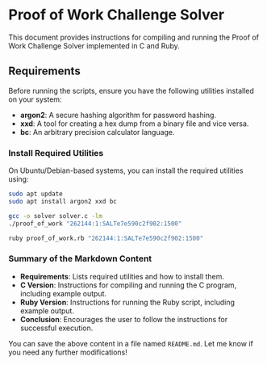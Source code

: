 # Proof of Work Challenge Solver

This document provides instructions for compiling and running the Proof of Work Challenge Solver implemented in C and Ruby.

## Requirements

Before running the scripts, ensure you have the following utilities installed on your system:

- **argon2**: A secure hashing algorithm for password hashing.
- **xxd**: A tool for creating a hex dump from a binary file and vice versa.
- **bc**: An arbitrary precision calculator language.

### Install Required Utilities

On Ubuntu/Debian-based systems, you can install the required utilities using:

```bash
sudo apt update
sudo apt install argon2 xxd bc
```
```bash
gcc -o solver solver.c -lm
./proof_of_work "262144:1:SALTe7e590c2f902:1500"
```
```bash
ruby proof_of_work.rb "262144:1:SALTe7e590c2f902:1500"
```

### Summary of the Markdown Content

- **Requirements**: Lists required utilities and how to install them.
- **C Version**: Instructions for compiling and running the C program, including example output.
- **Ruby Version**: Instructions for running the Ruby script, including example output.
- **Conclusion**: Encourages the user to follow the instructions for successful execution.

You can save the above content in a file named `README.md`. Let me know if you need any further modifications!